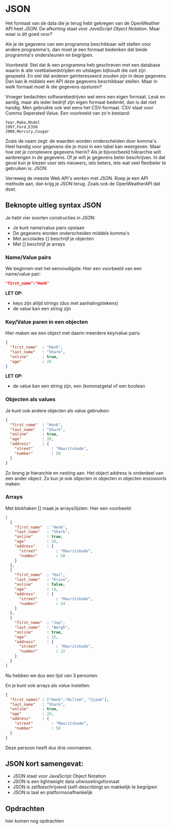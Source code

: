 # JSON
Het formaat van de data die je terug hebt gekregen van de OpenWeather API heet _JSON_. De afkorting staat voor _JavaScript Object Notation_. Maar waar is dit goed voor?

Als je de gegevens van een programma beschikbaar wilt stellen voor andere programma's, dan moet je een formaat bedenken dat beide programma's ondersteunen en begrijpen.

Voorbeeld: Stel dat ik een programma heb geschreven met een database waarin ik alle voetbalwedstrijden en uitslagen bijhoudt die ooit zijn gespeeld. En stel dat anderen geïnteresseerd zouden zijn in deze gegevens. Dan kan ik middels een API deze gegevens beschikbaar stellen. Maar in welk formaat moet ik die gegevens opsturen?

Vroeger bedachten softwarebedrijven wel eens een eigen formaat. Leuk en aardig, maar als ieder bedrijf zijn eigen formaat bedenkt, dan is dat niet handig.
Men gebruikte ook wel eens het CSV-formaat. CSV staat voor Comma Seperated Value. Een voorbeeld van zo'n bestand:

```CSV
Year,Make,Model
1997,Ford,E350
2000,Mercury,Cougar
```

Zoals de naam zegt: de waarden worden onderscheiden door komma's. Heel handig voor gegevens die je mooi in een tabel kan weergeven. Maar hoe zet je complexere gegevens hierin? Als je bijvoorbeeld hiërarchie wilt aanbrengen in de gegevens. Of je wilt je gegevens beter beschrijven. In dat geval kun je kiezen voor iets nieuwers, iets beters, iets wat veel flexibeler te gebruiken is: _JSON_.

Verreweg de meeste Web API's werken met JSON. Roep je een API methode aan, dan krijg je JSON terug. Zoals ook de OpenWeatherAPI dat doet.

## Beknopte uitleg syntax JSON
Je hebt vier soorten constructies in JSON:
* Je kunt name/value pairs opslaan
* De gegevens worden onderscheiden middels komma's
* Met accolades {} beschrijf je objecten
* Met [] beschrijf je arrays

### Name/Value pairs
We beginnen met het eenvoudigste: Hier een voorbeeld van een name/value pair:
```json
"first_name":"Henk"
```
**LET OP:**
* keys zijn altijd strings (dus met aanhalingstekens)
* de value kan een string zijn

### Key/Value paren in een objecten
Hier maken we een object met daarin meerdere key/value pairs:
```json
{
  "first_name"  : "Henk",
  "last_name"   : "Shark",
  "online"      : true,
  "age"         : 20
}
```
**LET OP:**
* de value kan een string zijn, een (komma)getal of een boolean

### Objecten als values
Je kunt ook andere objecten als value gebruiken:
```json
{
  "first_name"  : "Henk",
  "last_name"   : "Shark",
  "online"      : true,
  "age"         : 20,
  "address"     : {
    "street"        : "Mauritskade",
    "number"        : 58
  }
}
```
Zo breng je hierarchie en nesting aan. Het object address is onderdeel van een ander object. Zo kun je ook objecten in objecten in objecten enzovoorts maken.

### Arrays
Met blokhaken [] maak je arrays/lijsten. Hier een voorbeeld:

```json
[
  {
    "first_name"  : "Henk",
    "last_name"   : "Shark",
    "online"      : true,
    "age"         : 20,
    "address"     : {
      "street"        : "Mauritskade",
      "number"        : 58
    }
  },
  {
    "first_name"  : "Kai",
    "last_name"   : "Kruse",
    "online"      : false,
    "age"         : 14,
    "address"     : {
      "street"        : "Mauritskade",
      "number"        : 54
    }
  },
  {
    "first_name"  : "Jop",
    "last_name"   : "Bergh",
    "online"      : true,
    "age"         : 15,
    "address"     : {
      "street"        : "Mauritskade",
      "number"        : 22
    }
  }
]
```
Nu hebben we dus een lijst van 3 personen.

En je kunt ook arrays als _value_ instellen:
```JSON
{
  "first_names" : ["Henk","Willem", "Sjaak"],
  "last_name"   : "Shark",
  "online"      : true,
  "age"         : 20,
  "address"     : {
    "street"        : "Mauritskade",
    "number"        : 58
  }
}
```
Deze persoon heeft dus drie voornamen.

## JSON kort samengevat:
* JSON staat voor JavaScript Object Notation
* JSON is een lightweight data uitwisselingsformaat
* JSON is zelfbeschrijvend (self-describing) en makkelijk te begrijpen
* JSON is taal en platformonafhankelijk

## Opdrachten
hier komen nog opdrachten
